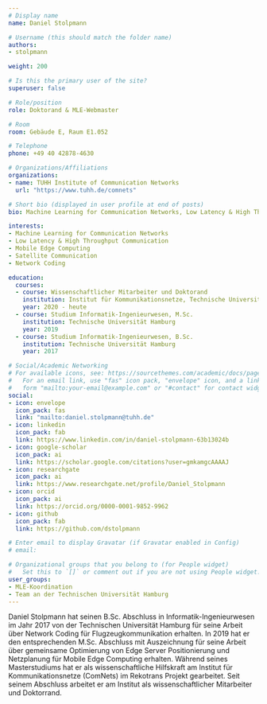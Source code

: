 ```yaml
---
# Display name
name: Daniel Stolpmann

# Username (this should match the folder name)
authors:
- stolpmann

weight: 200

# Is this the primary user of the site?
superuser: false

# Role/position
role: Doktorand & MLE-Webmaster

# Room
room: Gebäude E, Raum E1.052

# Telephone
phone: +49 40 42878-4630

# Organizations/Affiliations
organizations:
- name: TUHH Institute of Communication Networks
  url: "https://www.tuhh.de/comnets"

# Short bio (displayed in user profile at end of posts)
bio: Machine Learning for Communication Networks, Low Latency & High Throughput Communication, Mobile Edge Computing, Satellite Communication, Network Coding

interests:
- Machine Learning for Communication Networks
- Low Latency & High Throughput Communication
- Mobile Edge Computing
- Satellite Communication
- Network Coding

education:
  courses:
  - course: Wissenschaftlicher Mitarbeiter und Doktorand
    institution: Institut für Kommunikationsnetze, Technische Universität Hamburg
    year: 2020 - heute
  - course: Studium Informatik-Ingenieurwesen, M.Sc.
    institution: Technische Universität Hamburg
    year: 2019
  - course: Studium Informatik-Ingenieurwesen, B.Sc.
    institution: Technische Universität Hamburg
    year: 2017

# Social/Academic Networking
# For available icons, see: https://sourcethemes.com/academic/docs/page-builder/#icons
#   For an email link, use "fas" icon pack, "envelope" icon, and a link in the
#   form "mailto:your-email@example.com" or "#contact" for contact widget.
social:
- icon: envelope
  icon_pack: fas
  link: "mailto:daniel.stolpmann@tuhh.de"
- icon: linkedin
  icon_pack: fab
  link: https://www.linkedin.com/in/daniel-stolpmann-63b13024b
- icon: google-scholar
  icon_pack: ai
  link: https://scholar.google.com/citations?user=gmkamgcAAAAJ
- icon: researchgate
  icon_pack: ai
  link: https://www.researchgate.net/profile/Daniel_Stolpmann
- icon: orcid
  icon_pack: ai
  link: https://orcid.org/0000-0001-9852-9962
- icon: github
  icon_pack: fab
  link: https://github.com/dstolpmann

# Enter email to display Gravatar (if Gravatar enabled in Config)
# email:

# Organizational groups that you belong to (for People widget)
#   Set this to `[]` or comment out if you are not using People widget.
user_groups:
- MLE-Koordination
- Team an der Technischen Universität Hamburg
---
```


Daniel Stolpmann hat seinen B.Sc. Abschluss in Informatik-Ingenieurwesen im Jahr 2017 von der Technischen Universität Hamburg für seine Arbeit über Network Coding für Flugzeugkommunikation erhalten. In 2019 hat er den entsprechenden M.Sc. Abschluss mit Auszeichnung für seine Arbeit über gemeinsame Optimierung von Edge Server Positionierung und Netzplanung für Mobile Edge Computing erhalten. Während seines Masterstudiums hat er als wissenschaftliche Hilfskraft am Institut für Kommunikationsnetze (ComNets) im Rekotrans Projekt gearbeitet. Seit seinem Abschluss arbeitet er am Institut als wissenschaftlicher Mitarbeiter und Doktorrand.
